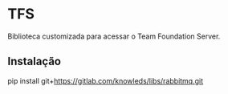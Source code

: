 # TFS
Biblioteca customizada para acessar o Team Foundation Server.

## Instalação

pip install git+https://gitlab.com/knowleds/libs/rabbitmq.git

